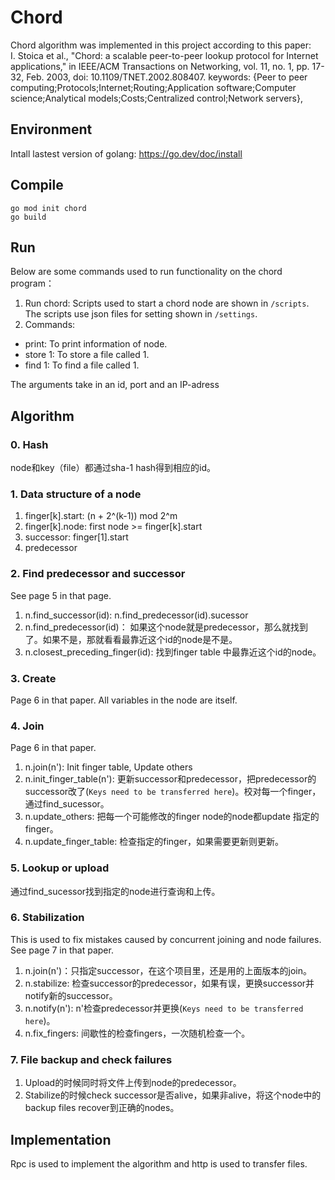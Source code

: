# Chord
Chord algorithm was implemented in this project according to this paper:  
I. Stoica et al., "Chord: a scalable peer-to-peer lookup protocol for Internet applications," in IEEE/ACM Transactions on Networking, vol. 11, no. 1, pp. 17-32, Feb. 2003, doi: 10.1109/TNET.2002.808407.
keywords: {Peer to peer computing;Protocols;Internet;Routing;Application software;Computer science;Analytical models;Costs;Centralized control;Network servers},

## Environment
Intall lastest version of golang: https://go.dev/doc/install

## Compile
```
go mod init chord
go build
```

## Run
Below are some commands used to run functionality on the chord program：  
1. Run chord: Scripts used to start a chord node are shown in `/scripts`. The scripts use json files for setting shown in `/settings`.
2. Commands:
- print: To print information of node.  
- store 1: To store a file called 1.  
- find 1: To find a file called 1.

The arguments take in an id, port and an IP-adress

## Algorithm
### 0. Hash
node和key（file）都通过sha-1 hash得到相应的id。

### 1. Data structure of a node
1. finger[k].start: (n + 2^(k-1)) mod 2^m
2. finger[k].node: first node >= finger[k].start
3. successor: finger[1].start
4. predecessor

### 2. Find predecessor and successor
See page 5 in that page.
1. n.find_successor(id): n.find_predecessor(id).sucessor
2. n.find_predecessor(id)： 如果这个node就是predecessor，那么就找到了。如果不是，那就看看最靠近这个id的node是不是。
3. n.closest_preceding_finger(id): 找到finger table 中最靠近这个id的node。

### 3. Create
Page 6 in that paper. All variables in the node are itself.

### 4. Join
Page 6 in that paper.
1. n.join(n'): Init finger table, Update others
2. n.init_finger_table(n'): 更新successor和predecessor，把predecessor的successor改了(`Keys need to be transferred here`)。校对每一个finger，通过find_sucessor。
3. n.update_others: 把每一个可能修改的finger node的node都update 指定的finger。
4. n.update_finger_table: 检查指定的finger，如果需要更新则更新。

### 5. Lookup or upload
通过find_sucessor找到指定的node进行查询和上传。

### 6. Stabilization
This is used to fix mistakes caused by concurrent joining and node failures. See page 7 in that paper.
1. n.join(n')：只指定successor，在这个项目里，还是用的上面版本的join。
2. n.stabilize: 检查successor的predecessor，如果有误，更换successor并notify新的successor。
3. n.notify(n'): n'检查predecessor并更换(`Keys need to be transferred here`)。
4. n.fix_fingers: 间歇性的检查fingers，一次随机检查一个。

### 7. File backup and check failures
1. Upload的时候同时将文件上传到node的predecessor。
2. Stabilize的时候check successor是否alive，如果非alive，将这个node中的backup files recover到正确的nodes。

## Implementation
Rpc is used to implement the algorithm and http is used to transfer files.





